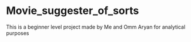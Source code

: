# Movie_suggester_of_sorts
This is a beginner level project made by Me and Omm Aryan for analytical purposes
